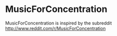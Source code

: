 MusicForConcentration
=====================

MusicForConcentration is inspired by the subreddit http://www.reddit.com/r/MusicForConcentration